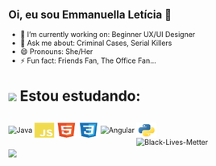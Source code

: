 ## Oi, eu sou Emmanuella Letícia 👋

- 🔭 I’m currently working on: Beginner UX/UI Designer  
- 💬 Ask me about: Criminal Cases, Serial Killers 
- 😄 Pronouns: She/Her
- ⚡ Fun fact: Friends Fan, The Office Fan... 

# <img src="https://raw.githubusercontent.com/alexnaiman/alexnaiman/master/resources/pug_dance.gif" width="60px" /> Estou estudando:
<div style="display: inline_block"><br>
  <img align="center" alt="Java" height="30" width="40" src="https://cdn.jsdelivr.net/gh/devicons/devicon/icons/java/java-original-wordmark.svg">
  <img align="center" alt="JavaScript" height="30" width="40" src="https://raw.githubusercontent.com/devicons/devicon/master/icons/javascript/javascript-plain.svg">
  <img align="center" alt="HTML" height="30" width="40" src="https://raw.githubusercontent.com/devicons/devicon/master/icons/html5/html5-original.svg">
  <img align="center" alt="CSS" height="30" width="40" src="https://raw.githubusercontent.com/devicons/devicon/master/icons/css3/css3-original.svg">
  <img align="center" alt="Angular" height="30" width="40" src="https://cdn.jsdelivr.net/gh/devicons/devicon/icons/angularjs/angularjs-plain.svg">
  <img align="center" alt="Python" height="30" width="40" src="https://raw.githubusercontent.com/devicons/devicon/master/icons/python/python-original.svg">
  <img align="right" alt="Black-Lives-Metter" width="250" src="https://media.giphy.com/media/kZnioLZNgD1zy7cLyj/giphy.gif"> 

</div>
  
###

 <div>
  <a href="https://github.com/emmaleticia">
  <img height="180em" src="https://github-readme-stats.vercel.app/api?username=emmaleticia&show_icons=true&theme=synthwave&count_private=true"/>
</div>
